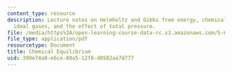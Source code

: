 ```yaml
---
content_type: resource
description: Lecture notes on Helmholtz and Gibbs free energy, chemical equilibrium,
  ideal gases, and the effect of total pressure.
file: /media/https%3A/open-learning-course-data-rc.s3.amazonaws.com/5-60-thermodynamics-kinetics-spring-2008/390e74a8e6ce80a512f8d0582aa7d777_lec_15.pdf
file_type: application/pdf
resourcetype: Document
title: Chemical Equilibrium
uid: 390e74a8-e6ce-80a5-12f8-d0582aa7d777
---
```

